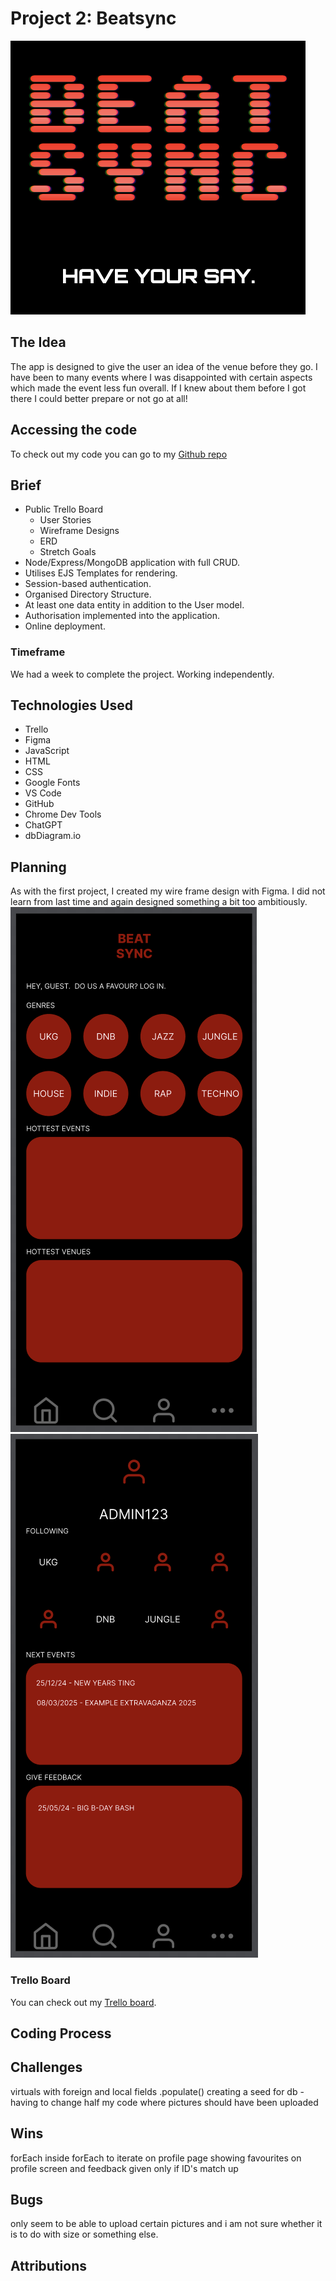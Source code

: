 # Project 2: Beatsync

![beatsync logo on a black loading screen with slogan "have your say" underneath](/assets/app-screenshots/loading-screen-real.png)

## The Idea

The app is designed to give the user an idea of the venue before they go. I have been to many events where I was disappointed with certain aspects which made the event less fun overall. If I knew about them before I got there I could better prepare or not go at all!

## Accessing the code

To check out my code you can go to my [Github repo][git]

[git]: https://github.com/joemarney/unit-2-project-beatsync

## Brief

- Public Trello Board
  - User Stories
  - Wireframe Designs
  - ERD
  - Stretch Goals
- Node/Express/MongoDB application with full CRUD.
- Utilises EJS Templates for rendering.
- Session-based authentication.
- Organised Directory Structure.
- At least one data entity in addition to the User model.
- Authorisation implemented into the application.
- Online deployment.

### Timeframe

We had a week to complete the project. Working independently.

## Technologies Used

- Trello
- Figma
- JavaScript
- HTML
- CSS
- Google Fonts
- VS Code
- GitHub
- Chrome Dev Tools
- ChatGPT
- dbDiagram.io

## Planning

As with the first project, I created my wire frame design with Figma. I did not learn from last time and again designed something a bit too ambitiously.
![wire frame design of the homepage of the beatsync app showing 8 genres of music on a black background with a navigational bar at the bottom of the screen](/assets/wireframe-design/guest-home-page.png)
![wire frame design of the profile page of the beatsync app showing a following section and an upcoming events section](/assets/wireframe-design/profile-page.png)

### Trello Board

You can check out my [Trello board][trello].

[trello]: https://trello.com/b/7YQQwM53/unit-2-project-beatsync

## Coding Process

## Challenges

virtuals with foreign and local fields
.populate()
creating a seed for db - having to change half my code where pictures should have been uploaded

## Wins

forEach inside forEach to iterate on profile page
showing favourites on profile screen
and feedback given only if ID's match up

## Bugs

only seem to be able to upload certain pictures and i am not sure whether it is to do with size or something else.

## Attributions
